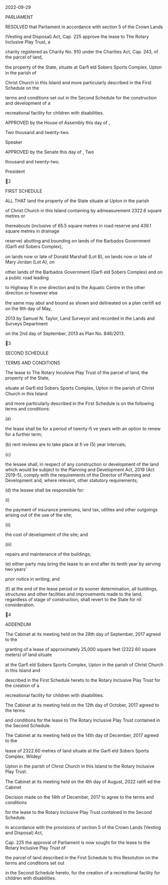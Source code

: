 2022-09-29

PARLIAMENT

RESOLVED that Parliament in accordance with section 5 of the Crown Lands

(Vesting and Disposal) Act, Cap. 225 approve the lease to The Rotary Inclusive Play Trust, a

charity registered as Charity No. 910 under the Charities Act, Cap. 243, of the parcel of land,

the  property  of  the  State,  situate  at  Garﬁ eld  Sobers  Sports  Complex,  Upton  in  the  parish  of

Christ  Church  in  this  Island  and  more  particularly  described  in  the  First  Schedule  on  the

terms and conditions set out in the Second Schedule for the construction and development of a

recreational facility for children with disabilities.

APPROVED by the House of Assembly this                  day of                                                ,

Two thousand and twenty-two.

Speaker

APPROVED by the Senate this              day of                          , Two

thousand and twenty-two.

President

2

FIRST SCHEDULE

ALL  THAT  land  the  property  of  the  State  situate  at  Upton  in  the  parish

of  Christ  Church  in  this  Island  containing  by  admeasurement  2322.6  square  metres  or

thereabouts (inclusive of 65.5 square metres in road reserve and 439.1 square metres in drainage

reserve) abutting and bounding on lands of the Barbados Government (Garﬁ eld Sobers Complex),

on lands now or late of Donald Marshall (Lot B), on lands now or late of Mary Jordan (Lot A), on

other lands of the Barbados Government (Garﬁ eld Sobers Complex) and on a public road leading

to Highway R in one direction and to the Aquatic Centre in the other direction or however else

the same may abut and bound as shown and delineated on a plan certiﬁ ed on the 9th day of May,

2013 by Samuel N. Taylor, Land Surveyor and recorded in the Lands and Surveys Department

on the 2nd day of September, 2013 as Plan No. 846/2013.

3

SECOND SCHEDULE

TERMS AND CONDITIONS

The lease to The Rotary Inculsive Play Trust of the parcel of land, the property of the State,

situate at Garﬁ eld Sobers Sports Complex, Upton in the parish of Christ Church in this Island

and more particularly described in the First Schedule is on the following terms and conditions:

(a)

the lease shall be for a period of twenty-ﬁ ve years with an option to renew for a
further term;

(b)  rent reviews are to take place at ﬁ ve (5) year intervals;

(c)

the lessee shall, in respect of any construction or development of the land which
would  be  subject  to  the  Planning  and  Development  Act,  2019  (Act  2019-5),
comply with the requirements of the Director of Planning and Development and,
where relevant, other statutory requirements;

 (d)  the lessee shall be responsible for:

(i)

the payment of insurance premiums, land tax, utilites and other outgoings
arising out of the use of the site;

(ii)

the cost of development of the site; and

(iii)

repairs and maintenance of the buildings;

(e)  either party may bring the lease to an end after its tenth year by serving two years'

prior notice in writing; and

(f)  at the end of the lease period or its sooner determination, all buildings, structures
and  other  facilities  and  improvements  made  to  the  land,  regardless  of  stage  of
construction, shall revert to the State for nil consideration.

4

ADDENDUM

  The  Cabinet  at  its  meeting  held  on  the  28th  day  of  September,  2017  agreed  to  the

granting of a lease of approximately 25,000 square feet (2322.60 square meters) of land situate

at the Garﬁ eld Sobers Sports Complex, Upton in the parish of Christ Church in this Island and

described in the First Schedule hereto to the Rotary Inclusive Play Trust for the creation of a

recreational facility for children with disabilities.

  The Cabinet at its meeting held on the 12th day of October, 2017 agreed to the terms

and conditions for the lease to The Rotary Inclusive Play Trust contained in the Second Schedule.

  The  Cabinet  at  its  meeting  held  on  the  14th  day  of  December,  2017  agreed  to  the

lease  of  2322.60  metres  of  land  situate  at  the  Garﬁ eld  Sobers  Sports  Complex,  Wildey/

Upton  in  the  parish  of  Christ  Church  in  this  Island  to  the  Rotary  Inclusive  Play  Trust.

  The  Cabinet  at  its  meeting  held  on  the  4th  day  of August,  2022  ratiﬁ ed  the  Cabinet

Decision  made  on  the  14th of  December,  2017  to  agree  to  the  terms  and  conditions

for  the  lease  to  the  Rotary  Inclusive  Play  Trust  contained  in  the  Second  Schedule.

  In accordance with the provisions of section 5 of the Crown Lands (Vesting and Disposal) Act,

Cap. 225 the approval of Parliament is now sought for the lease to the Rotary Inclusive Play Trust of

the parcel of land described in the First Schedule to this Resolution on the terms and conditions set out

in the Second Schedule hereto, for the creation of a recreational facility for children with disabilities.

